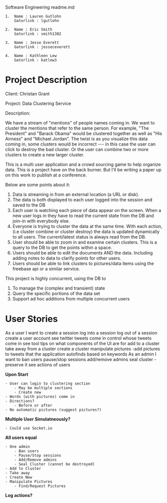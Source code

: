 Software Engineering readme.md

	1.	Name : Lauren Gutlohn
	    Gatorlink : lgutlohn
	
	2.	Name : Eric Smith
	    Gatorlink : smith1302
	
	3.	Name : Jesse Everett
	    Gatorlink : jesseceverett
	
	4.	Name : Kathleen Lew
	    Gatorlink : katlew3

Project Description
==============

Client: Christan Grant

Project: Data Clustering Service

Description:

We have a stream of "mentions" of people names coming in. We want to cluster the mentions that refer to the same person. For example, "The President" and "Barack Obama" would be clustered together as well as "His Airness" and "Michael Jordan". The twist is as you visualize this data coming in, some clusters would be incorrect --- in this case the user can click to destroy the bad cluster. Or the user can combine two or more clusters to create a new larger cluster.

This is a multi user application and a crowd sourcing game to help organize data. This is a project have on the back burner. But I'll be writing a paper up on this work to publish at a conference.

Below are some points about it:
1) Data is streaming in from an external location (a URL or disk).
2) The data is both displayed to each user logged into the session and saved to the DB
3) Each user is watching each piece of data appear on the screen. When a new user logs in they have to read the current state from the DB and join-in with everybody else.
4) Everyone is trying to cluster the data at the same time. With each action, (i.e cluster combine or cluster destroy) the data is updated dynamically to all users. The current/latest status is always read from the DB.
5) User should be able to zoom in and examine certain clusters.  This is a query to the DB to get the points within a space.
6) Users should be able to edit the documents AND the data. Including adding notes to data to clarify points for other users.
7) Users should be able to link clusters to pictures/data items using the freebase api or a similar service. 

This project is highly concurrent, using the DB to
1) To manage the (complex and transient) state
2) Query the specific portions of the data set
3) Support ad hoc additions from multiple concurrent users


User Stories
==============
As a user
	I want to 
		create a session
		log into a session
		log out of a session
		create a user account
		see twitter tweets come in
		control whose tweets come in
		see tool tips on what components of the UI are for
		add to a cluster
		take away from a cluster
		create a cluster
		manipulate pictures
			-add pictures to tweets that the application autofinds based on keywords
As an admin
	I want to 
		ban users
		pause/stop sessions
		add/remove admins
		seal cluster
			-preserve it
		see actions of users

**Upon Start**

	- User can login to clustering section
		- May be multiple sections
		- Create new
	- Words (with pictures) come in
	- Directions?
		- Before or after
	- No automatic pictures (suggest pictures?)

**Multiple User Simulatneously?**

	- Could use Socket.io

**All users equal**

	- One admin
		- Ban users
		- Pause/Stop sessions
		- Add/Remove admins
		- Seal Cluster (cannot be destroyed)
	- Add to Cluster
	- Take away
	- Create New
	- Manipulate Pictures
		- Find/Request Pictures

**Log actions?**
